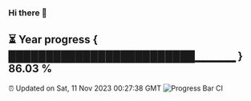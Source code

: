 ### Hi there 👋
⏳ Year progress { █████████████████████████▁▁▁▁▁ } 86.03 %
---
⏰ Updated on Sat, 11 Nov 2023 00:27:38 GMT
![Progress Bar CI](https://github.com/Moyi321/Moyi321/workflows/Progress%20Bar%20CI/badge.svg)
